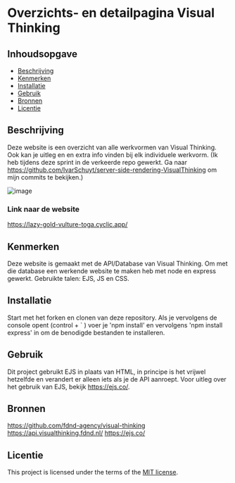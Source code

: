 # Overzichts- en detailpagina Visual Thinking

## Inhoudsopgave

  * [Beschrijving](#beschrijving)
  * [Kenmerken](#kenmerken)
  * [Installatie](#installatie)
  * [Gebruik](#gebruik)
  * [Bronnen](#bronnen)
  * [Licentie](#licentie)

## Beschrijving
<!-- In de Beschrijving staat hoe je project er uit ziet, hoe het werkt en wat je er mee kan. -->
Deze website is een overzicht van alle werkvormen van Visual Thinking. Ook kan je uitleg en en extra info vinden bij elk individuele werkvorm.
(Ik heb tijdens deze sprint in de verkeerde repo gewerkt. Ga naar https://github.com/IvarSchuyt/server-side-rendering-VisualThinking om mijn commits te bekijken.)
<!-- Voeg een mooie poster visual toe 📸 -->
![image](https://user-images.githubusercontent.com/112855849/230031348-514eff4f-6c94-46b6-a4d9-05b76f7471fd.png)
<!-- Voeg een link toe naar Github Pages 🌐-->

### Link naar de website
https://lazy-gold-vulture-toga.cyclic.app/

## Kenmerken
<!-- Bij Kenmerken staat welke technieken zijn gebruikt en hoe. Wat is de HTML structuur? Wat zijn de belangrijkste dingen in CSS? Wat is er met Javascript gedaan en hoe? Misschien heb je een framwork of library gebruikt? -->
Deze website is gemaakt met de API/Database van Visual Thinking. Om met die database een werkende website te maken heb met node en express gewerkt. Gebruikte talen: EJS, JS en CSS.

## Installatie
Start met het forken en clonen van deze repository. Als je vervolgens de console opent (control + ` ) voer je 'npm install' en vervolgens 'npm install express' in om de benodigde bestanden te installeren.

## Gebruik
Dit project gebruikt EJS in plaats van HTML, in principe is het vrijwel hetzelfde en verandert er alleen iets als je de API aanroept. Voor uitleg over het gebruik van EJS, bekijk https://ejs.co/.

## Bronnen
https://github.com/fdnd-agency/visual-thinking
https://api.visualthinking.fdnd.nl/
https://ejs.co/

## Licentie

This project is licensed under the terms of the [MIT license](./LICENSE).
